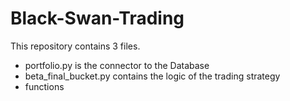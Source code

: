 # Black-Swan-Trading

This repository contains 3 files.
- portfolio.py is the connector to the Database
- beta_final_bucket.py contains the logic of the trading strategy
- functions 
